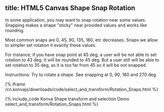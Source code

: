 title: HTML5 Canvas Shape Snap Rotation
---

In some application, you may want to snap rotation near some values. Snapping makes a shape "sticky" near provided values and works like rounding.

Most common snaps are 0, 45, 90, 135, 180, etc decreases. Snaps we allow to simpler set rotation it exactly these values.

For instance, if you have snap point at 45 deg, a user will be not able to set rotation to 43 deg. It will be rounded to 45 deg. But a user still will be able to set rotation to 35 deg, as it is too far from 45 so it will be not snapped.

Instructions: Try to rotate a shape. See snapping at 0, 90, 180 and 270 deg.

{% iframe /cn.konvajs/downloads/code/select_and_transform/Rotation_Snaps.html %}

{% include_code Konva Shape transform and selection Demo select_and_transform/Rotation_Snaps.html %}